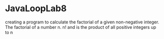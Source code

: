 # JavaLoopLab8
creating a program to calculate the factorial of a given non-negative integer. The factorial of a number n. n! and is the product of all positive integers up to n
